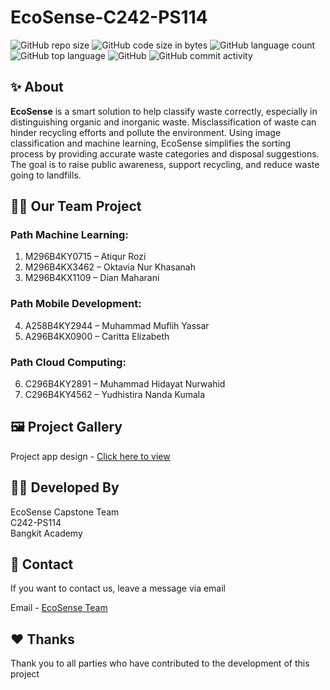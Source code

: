 # EcoSense-C242-PS114
![GitHub repo size](https://img.shields.io/github/repo-size/yudhistirank/EcoSense-C242-PS114?color=red&label=repository%20size)
![GitHub code size in bytes](https://img.shields.io/github/languages/code-size/yudhistirank/EcoSense-C242-PS114?color=red)
![GitHub language count](https://img.shields.io/github/languages/count/yudhistirank/EcoSense-C242-PS114)
![GitHub top language](https://img.shields.io/github/languages/top/yudhistirank/EcoSense-C242-PS114)
![GitHub](https://img.shields.io/github/license/yudhistirank/EcoSense-C242-PS114?color=yellow)
![GitHub commit activity](https://img.shields.io/github/commit-activity/m/yudhistirank/EcoSense-C242-PS114?color=brightgreen&label=commits)

## ✨ About

**EcoSense** is a smart solution to help classify waste correctly, especially in distinguishing organic and inorganic waste. Misclassification of waste can hinder recycling efforts and pollute the environment. Using image classification and machine learning, EcoSense simplifies the sorting process by providing accurate waste categories and disposal suggestions. The goal is to raise public awareness, support recycling, and reduce waste going to landfills.

## 👨‍💻 Our Team Project

### Path Machine Learning:
1. M296B4KY0715 – Atiqur Rozi
3. M296B4KX3462 – Oktavia Nur Khasanah
4. M296B4KX1109 – Dian Maharani

### Path Mobile Development:
4. A258B4KY2944 – Muhammad Muflih Yassar
5. A296B4KX0900 – Caritta Elizabeth

### Path Cloud Computing:
6. C296B4KY2891 – Muhammad Hidayat Nurwahid
7. C296B4KY4562 – Yudhistira Nanda Kumala

## 🖼️ Project Gallery

Project app design - [Click here to view](https://www.figma.com/proto/zVTyNA6b7iFHF1EloVYK2w/Capstone?node-id=57-118&node-type=canvas&t=nV0pMhBXTpBKUP79-1&scaling=min-zoom&content-scaling=fixed&page-id=0%3A1)

## 👨‍💻 Developed By

EcoSense Capstone Team <br>
C242-PS114 <br>
Bangkit Academy

## 💬 Contact

If you want to contact us, leave a message via email

Email - [EcoSense Team](mailto:C242-PS114@bangkit.academy)

## ❤️ Thanks

Thank you to all parties who have contributed to the development of this project

